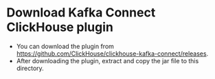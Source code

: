 # Download Kafka Connect ClickHouse plugin
- You can download the plugin from https://github.com/ClickHouse/clickhouse-kafka-connect/releases.
- After downloading the plugin, extract and copy the jar file to this directory.